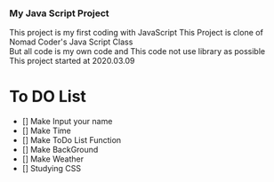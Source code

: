 ### My Java Script Project  
This project is my first coding with JavaScript
This Project is clone of Nomad Coder's Java Script Class  
But all code is my own code and This code not use library as possible  
This project started at 2020.03.09


# To DO List
- [] Make Input your name
- [] Make Time
- [] Make ToDo List Function 
- [] Make BackGround
- [] Make Weather 
- [] Studying CSS
